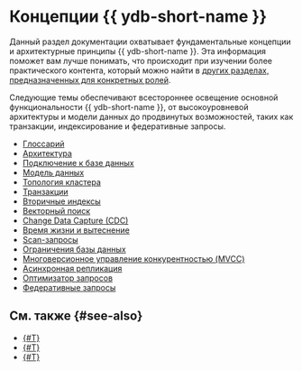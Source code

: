 # Концепции {{ ydb-short-name }}

Данный раздел документации охватывает фундаментальные концепции и архитектурные принципы {{ ydb-short-name }}. Эта информация поможет вам лучше понимать, что происходит при изучении более практического контента, который можно найти в [других разделах, предназначенных для конкретных ролей](#see-also).

Следующие темы обеспечивают всестороннее освещение основной функциональности {{ ydb-short-name }}, от высокоуровневой архитектуры и модели данных до продвинутых возможностей, таких как транзакции, индексирование и федеративные запросы.

- [Глоссарий](glossary.md)
- [Архитектура](architecture.md)
- [Подключение к базе данных](connect.md)
- [Модель данных](datamodel/index.md)
- [Топология кластера](topology.md)
- [Транзакции](transactions.md)
- [Вторичные индексы](secondary_indexes.md)
- [Векторный поиск](vector_search.md)
- [Change Data Capture (CDC)](cdc.md)
- [Время жизни и вытеснение](ttl.md)
- [Scan-запросы](scan_query.md)
- [Ограничения базы данных](limits-ydb.md)
- [Многоверсионное управление конкурентностью (MVCC)](mvcc.md)
- [Асинхронная репликация](async-replication.md)
- [Оптимизатор запросов](optimizer.md)
- [Федеративные запросы](federated_query/index.md)

## См. также {#see-also}

- [{#T}](../devops/index.md)
- [{#T}](../dev/index.md)
- [{#T}](../security/index.md)
